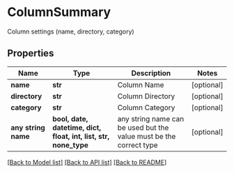 # ColumnSummary

Column settings (name, directory, category)

## Properties
Name | Type | Description | Notes
------------ | ------------- | ------------- | -------------
**name** | **str** | Column Name | [optional] 
**directory** | **str** | Column Directory | [optional] 
**category** | **str** | Column Category | [optional] 
**any string name** | **bool, date, datetime, dict, float, int, list, str, none_type** | any string name can be used but the value must be the correct type | [optional]

[[Back to Model list]](../README.md#documentation-for-models) [[Back to API list]](../README.md#documentation-for-api-endpoints) [[Back to README]](../README.md)


